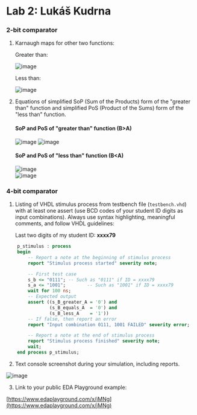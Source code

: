 # Lab 2: Lukáš Kudrna

### 2-bit comparator

1. Karnaugh maps for other two functions:

   Greater than:
   
   
   ![image](https://user-images.githubusercontent.com/99397107/154455870-1a0b7d63-8771-4f04-aabe-9774e071eee7.png)

   Less than:

   ![image](https://user-images.githubusercontent.com/99397107/154456206-af943f14-550e-4b0f-aaaf-65684986ccf0.png)

2. Equations of simplified SoP (Sum of the Products) form of the "greater than" function and simplified PoS (Product of the Sums) form of the "less than" function.
    #### SoP and PoS of "greater than" function (B>A)
    
   ![image](https://user-images.githubusercontent.com/99397107/154459690-c2d73232-dc48-4a7f-8c63-8fb51373cd1f.png)
   ![image](https://user-images.githubusercontent.com/99397107/154682946-425eb0db-8838-40e2-bb0a-70c1aa049c74.png)
   
   #### SoP and PoS of "less than" function (B<A)
       
   ![image](https://user-images.githubusercontent.com/99397107/154682982-608c4ed1-871d-467f-8de2-aac55d672fa3.png)      
   ![image](https://user-images.githubusercontent.com/99397107/154683020-7c59d39f-4dc7-476d-8d3e-955de5952609.png)

### 4-bit comparator

1. Listing of VHDL stimulus process from testbench file (`testbench.vhd`) with at least one assert (use BCD codes of your student ID digits as input combinations). Always use syntax highlighting, meaningful comments, and follow VHDL guidelines:

   Last two digits of my student ID: **xxxx79**

```vhdl
    p_stimulus : process
    begin
        -- Report a note at the beginning of stimulus process
        report "Stimulus process started" severity note;

        -- First test case
        s_b <= "0111"; -- Such as "0111" if ID = xxxx79
        s_a <= "1001";        -- Such as "1001" if ID = xxxx79
        wait for 100 ns;
        -- Expected output
        assert ((s_B_greater_A = '0') and
                (s_B_equals_A  = '0') and
                (s_B_less_A    = '1'))
        -- If false, then report an error
        report "Input combination 0111, 1001 FAILED" severity error;

        -- Report a note at the end of stimulus process
        report "Stimulus process finished" severity note;
        wait;
    end process p_stimulus;
```

2. Text console screenshot during your simulation, including reports.

![image](https://user-images.githubusercontent.com/99397107/154682239-34977271-e272-4f5a-b37a-4a25979b7fb3.png)

3. Link to your public EDA Playground example:

[https://www.edaplayground.com/x/jMNg](https://www.edaplayground.com/x/jMNg)

